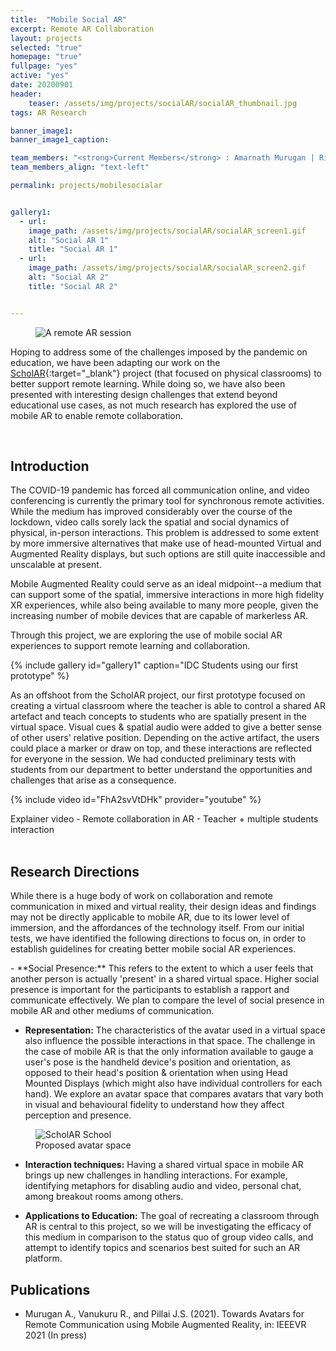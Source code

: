 ```yaml
---
title:  "Mobile Social AR"
excerpt: Remote AR Collaboration
layout: projects
selected: "true"
homepage: "true"
fullpage: "yes"
active: "yes"
date: 20200901
header:
    teaser: /assets/img/projects/socialAR/socialAR_thumbnail.jpg
tags: AR Research

banner_image1: 
banner_image1_caption:

team_members: "<strong>Current Members</strong> : Amarnath Murugan | Rishi Vanukuru | Amal Dev | Pratiti Sarkar | Jayesh Pillai"
team_members_align: "text-left"

permalink: projects/mobilesocialar


gallery1:
  - url: 
    image_path: /assets/img/projects/socialAR/socialAR_screen1.gif
    alt: "Social AR 1"
    title: "Social AR 1"
  - url: 
    image_path: /assets/img/projects/socialAR/socialAR_screen2.gif
    alt: "Social AR 2"
    title: "Social AR 2"


---
```


<figure class="align-center" style="width:100%;">
  <img src="{{ site.url }}{{ site.baseurl }}/assets/img/projects/socialAR/socialAR_banner.jpg" alt="A remote AR session">
</figure> 

Hoping to address some of the challenges imposed by the pandemic on education, we have been adapting our work on the [ScholAR](/projects/scholar){:target="_blank"} project (that focused on physical classrooms) to better support remote learning. While doing so, we have also been presented with interesting design challenges that extend beyond educational use cases, as not much research has explored the use of mobile AR to enable remote collaboration.

<br>

## Introduction

The COVID-19 pandemic has forced all communication online, and video conferencing is currently the primary tool for synchronous remote activities. While the medium has improved considerably over the course of the lockdown, video calls sorely lack the spatial and social dynamics of physical, in-person interactions. This problem is addressed to some extent by more immersive alternatives that make use of head-mounted Virtual and Augmented Reality displays, but such options are still quite inaccessible and unscalable at present.

Mobile Augmented Reality could serve as an ideal midpoint--a medium that can support some of the spatial, immersive interactions in more high fidelity XR experiences, while also being available to many more people, given the increasing number of mobile devices that are capable of markerless AR.

Through this project, we are exploring the use of mobile social AR experiences to support remote learning and collaboration. 

{% include gallery id="gallery1" caption="IDC Students using our first prototype" %}

As an offshoot from the ScholAR project, our first prototype focused on creating a virtual classroom where the teacher is able to control a shared AR artefact and teach concepts to students who are spatially present in the virtual space. Visual cues & spatial audio were added to give a better sense of other users' relative position. Depending on the active artifact, the users could place a marker or draw on top, and these interactions are reflected for everyone in the session. We had conducted preliminary tests with students from our department to better understand the opportunities and challenges that arise as a consequence. 

{% include video id="FhA2svVtDHk" provider="youtube" %}
<figcaption>Explainer video - Remote collaboration in AR - Teacher + multiple students interaction</figcaption>
<br> 

## Research Directions

While there is a huge body of work on collaboration and remote communication in mixed and virtual reality, their design ideas and findings may not be directly applicable to mobile AR, due to its lower level of immersion, and the affordances of the technology itself. From our initial tests, we have identified the following directions to focus on, in order to establish guidelines for creating better mobile social AR experiences.

<div class="ulist" markdown="1">
- **Social Presence:** This refers to the extent to which a user feels that another person is actually 'present' in a shared virtual space. Higher social presence is important for the participants to establish a rapport and communicate effectively. We plan to compare the level of social presence in mobile AR and other mediums of communication.

- **Representation:** The characteristics of the avatar used in a virtual space also influence the possible interactions in that space. The challenge in the case of mobile AR is that the only information available to gauge a user's pose is the handheld device's position and orientation, as opposed to their head's position & orientation when using Head Mounted Displays (which might also have individual controllers for each hand). We explore an avatar space that compares avatars that vary both in visual and behavioural fidelity to understand how they affect perception and presence.

<figure class="align-center" style="width:100%;">
  <img src="{{ site.url }}{{ site.baseurl }}\assets\img\projects\socialAR\avatarspacereduced.png" alt="ScholAR School">
  <figcaption>Proposed avatar space</figcaption>
</figure> 

- **Interaction techniques:** Having a shared virtual space in mobile AR brings up new challenges in handling interactions. For example, identifying metaphors for disabling audio and video, personal chat, among breakout rooms among others.

- **Applications to Education:** The goal of recreating a classroom through AR is central to this project, so we will be investigating the efficacy of this medium in comparison to the status quo of group video calls, and attempt to identify topics and scenarios best suited for such an AR platform.

</div>

## Publications

- Murugan A., Vanukuru R., and Pillai J.S. (2021). Towards Avatars for Remote Communication using Mobile Augmented Reality, in: IEEEVR 2021 (In press)





